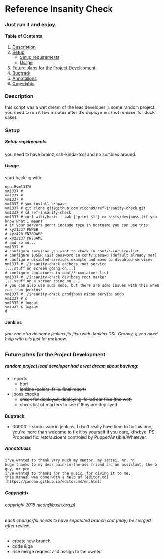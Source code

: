 # Reference Insanity Check

### Just run it and enjoy.

#### Table of Contents
1. [Description](#description)
2. [Setup](#setup)
    * [Setup requirements](#setup-requirements)
    * [Usage](#usage)
3. [Future plans for the Project Development](#future)
4. [Bugtrack](#buqtrack)
5. [Annotations](#annotations)
6. [Copyrights](#theducks)

### Description

this script was a wet dream of the lead developer in some random project.
you need to run it few minutes after the deployment (not release, for duck sake).

### Setup

##### Setup requirements

you need to have brainz, ssh-kinda-tool and no zombies around.

##### Usage

start hacking with:
```
upa.8vm1337# 
vm1337 # 
vm1337 # 
vm1337 # 
vm1337 # yum install sshpass
vm1337 # git clone git@github.com:nicon89/ref-insanity-check.git
vm1337 # cd ref-insanity-check
vm1337 # curl wiki/hosts | awk {'print $1'} >> hosts/devjboss (if you know what I mean)
# if your servers don't include type in hostname you can use this:
# xyz1337 PNWEB
# xyz420 PN2BOAPP
# xyz2137 PN2GAME
# and so on...
vm1337 # 
# configure services you want to check in conf/*-service-list
# configure $USER ($2) password in conf/.passwd (default already set)
# configure disabled-services.example and move to disabled-services
vm1337 # ./insanity-check qajboss root service
[...stuff on screen going on...]
# configure containers in conf/*-container-list
vm1337 # ./insanity-check devjboss root marker
[...stuff on a screen going on...]
# you can also use sudo mode, but there are some issues with this when run from jenkins*
vm1337 # ./insanity-check prodjboss nicon service sudo
vm1337 # d
vm1337 # logout
vm1337 $ logout
d
```

#### Jenkins
###### you can also do some jenkins jiu jitsu with Jenkins DSL Groovy, if you need help with this just let me know.

### Future plans for the Project Development

##### random project lead developer had a wet dream about havivng:
* reports
  * html
  * ~~jenkins (colors, fails, final report)~~
* jboss checks
  * ~~check for deployed, deploying, failed ear files (the wet)~~
  * check list of markers to see if they are deployed

#### Buqtrack
 * 000001 - sudo issue in jenkins, I don't really have time to fix this one, you're more than welcome to fix it by yourself if you care, kthxbye. PS. Proposed fix: /etc/sudoers controled by Puppet/Ansible/Whatever.


##### Annotations

```
i've wanted to thank very much my mentor, my sensei, mr. nj
huge thanks to my dear pain-in-the-ass friend and an assistant, the b guy, mr pee.
i've wanted to thanks for the music, for giving it to me.
this manual was done with a help of [editor.md](https://pandao.github.io/editor.md/en.html)
```

##### Copyrights

###### copyright 2018 nicon@bash.org.pl
###### each change/fix needs to have separated branch and (may) be merged after review.
* create new branch
* code & qa
* rise merge request and assign to the owner.
